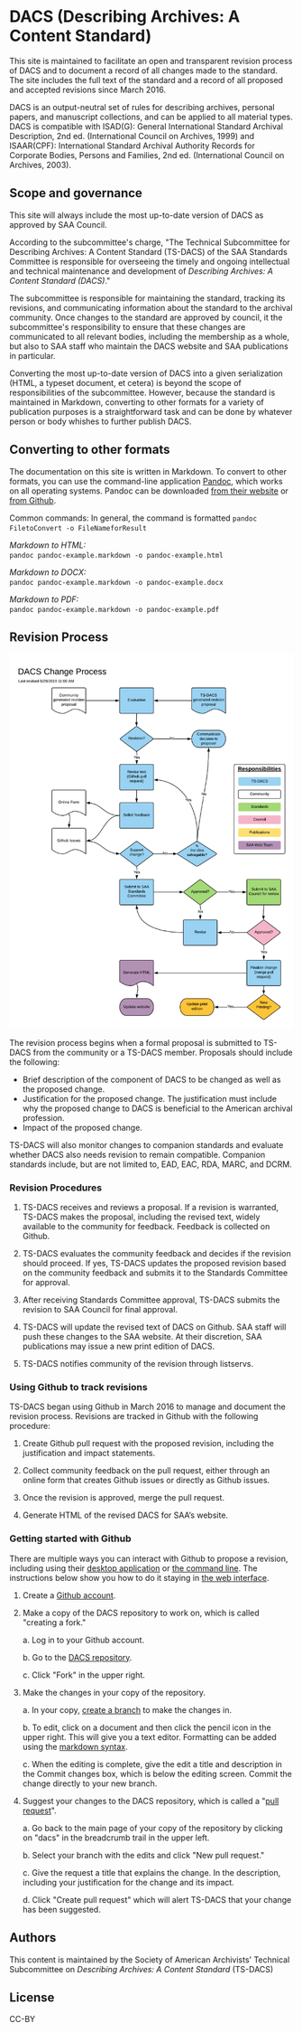 # DACS (Describing Archives: A Content Standard)

This site is maintained to facilitate an open and transparent revision process of DACS and to document a record of all changes made to the standard. The site includes the full text of the standard and a record of all proposed and accepted revisions since March 2016.

DACS is an output-neutral set of rules for describing archives, personal papers, and manuscript collections, and can be applied to all material types. DACS is compatible with ISAD(G): General International Standard Archival Description, 2nd ed. (International Council on Archives, 1999) and ISAAR(CPF): International Standard Archival Authority Records for Corporate Bodies, Persons and Families, 2nd ed. (International Council on Archives, 2003).

## Scope and governance

This site will always include the most up-to-date version of DACS as approved by SAA Council. 

According to the subcommittee's charge, "The Technical Subcommittee for Describing Archives: A Content Standard (TS-DACS) of the SAA Standards Committee is responsible for overseeing the timely and ongoing intellectual and technical maintenance and development of _Describing Archives: A Content Standard (DACS)_."

The subcommittee is responsible for maintaining the standard, tracking its revisions, and communicating information about the standard to the archival community. Once changes to the standard are approved by council, it the subcommittee's responsibility to ensure that these changes are communicated to all relevant bodies, including the membership as a whole, but also to SAA staff who maintain the DACS website and SAA publications in particular. 

Converting the most up-to-date version of DACS into a given serialization (HTML, a typeset document, et cetera) is beyond the scope of responsibilities of the subcommittee. However, because the standard is maintained in Markdown, converting to other formats for a variety of publication purposes is a straightforward task and can be done by whatever person or body whishes to further publish DACS.

## Converting to other formats

The documentation on this site is written in Markdown.  To convert to other formats, you can use the command-line application [Pandoc](http://pandoc.org), which works on all operating systems. Pandoc can be downloaded [from their website](http://pandoc.org/installing.html) or [from Github](https://github.com/jgm/pandoc/releases).

Common commands:
In general, the command is formatted `pandoc FiletoConvert -o FileNameforResult`

  _Markdown to HTML:_  
  `pandoc pandoc-example.markdown -o pandoc-example.html`

  _Markdown to DOCX:_  
  `pandoc pandoc-example.markdown -o pandoc-example.docx`

  _Markdown to PDF:_  
  `pandoc pandoc-example.markdown -o pandoc-example.pdf`


## Revision Process

![DACS revision flowchart](DACSRevisionProcess.png)

The revision process begins when a formal proposal is submitted to TS-DACS from the community or a TS-DACS member.  Proposals should include the following:

  * Brief description of the component of DACS to be changed as well as the proposed change.
  * Justification for the proposed change. The justification must include why the proposed change to DACS is beneficial to the American  archival profession.
  * Impact of the proposed change.

TS-DACS will also monitor changes to companion standards and evaluate whether DACS also needs revision to remain compatible. Companion standards include, but are not limited to, EAD, EAC, RDA, MARC, and DCRM.

### Revision Procedures

  1. TS-DACS receives and reviews a proposal. If a revision is warranted, TS-DACS makes the proposal, including the revised text,   widely available to the community for feedback. Feedback is collected on Github.

  2. TS-DACS evaluates the community feedback and decides if the revision should proceed. If yes, TS-DACS updates the proposed revision based on the community feedback and submits it to the Standards Committee for approval.

  3. After receiving Standards Committee approval, TS-DACS submits the revision to SAA Council for final approval.

  4. TS-DACS will update the revised text of DACS on Github. SAA staff will push these changes to the SAA website. At their discretion, SAA publications may issue a new print edition of DACS.

  5. TS-DACS notifies community of the revision through listservs.

### Using Github to track revisions
TS-DACS began using Github in March 2016 to manage and document the revision process. Revisions are tracked in Github with the following procedure:

  1. Create Github pull request with the proposed revision, including the justification and impact statements.

  2. Collect community feedback on the pull request, either through an online form that creates Github issues or directly as Github issues.

  3. Once the revision is approved, merge the pull request.

  4. Generate HTML of the revised DACS for SAA’s website.

### Getting started with Github
There are multiple ways you can interact with Github to propose a revision, including using their [desktop application](https://guides.github.com/activities/forking/) or [the command line](http://kbroman.org/github_tutorial/pages/fork.html). The instructions below show you how to do it staying in [the web interface](https://help.github.com/articles/github-flow-in-the-browser/).

 1. Create a [Github account](https://github.com/join).
 
 2. Make a copy of the DACS repository to work on, which is called "creating a fork."
 
      a. Log in  to your Github account.
      
      b. Go to the [DACS repository](https://github.com/saa-ts-dacs/dacs).

      c. Click "Fork" in the upper right.

 3. Make the changes in your copy of the repository.

      a. In your copy, [create a branch](https://help.github.com/articles/creating-and-deleting-branches-within-your-repository/) to make the changes in.

      b. To edit, click on a document and then click the pencil icon in the upper right. This will give you a text editor. Formatting can be added using the [markdown syntax](https://daringfireball.net/projects/markdown/).

      c. When the editing is complete, give the edit a title and description in the Commit changes box, which is below the editing screen. Commit the change directly to your new branch.
 
 4. Suggest your changes to the DACS repository, which is called a "[pull request](https://help.github.com/articles/using-pull-requests/)".
 
      a. Go back to the main page of your copy of the repository by clicking on "dacs" in the breadcrumb trail in the upper left.

      b. Select your branch with the edits and click "New pull request."

      c. Give the request a title that explains the change. In the description, including your justification for the change and its impact.

      d. Click "Create pull request" which will alert TS-DACS that your change has been suggested.

## Authors

This content is maintained by the Society of American Archivists' Technical Subcommittee on _Describing Archives: A Content Standard_ (TS-DACS)

## License

CC-BY
